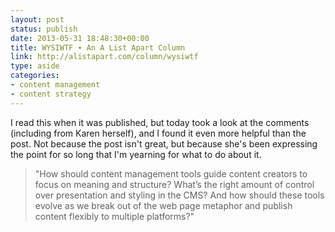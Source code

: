 ```yaml
---
layout: post
status: publish
date: 2013-05-31 18:48:30+00:00
title: WYSIWTF ∙ An A List Apart Column
link: http://alistapart.com/column/wysiwtf
type: aside
categories:
- content management
- content strategy
---
```


I read this when it was published, but today took a look at the comments (including from Karen herself), and I found it even more helpful than the post. Not because the post isn't great, but because she's been expressing the point for so long that I'm yearning for what to do about it.





> 
  
> 
> "How should content management tools guide content creators to focus on meaning and structure? What’s the right amount of control over presentation and styling in the CMS? And how should these tools evolve as we break out of the web page metaphor and publish content flexibly to multiple platforms?"
> 
> 




